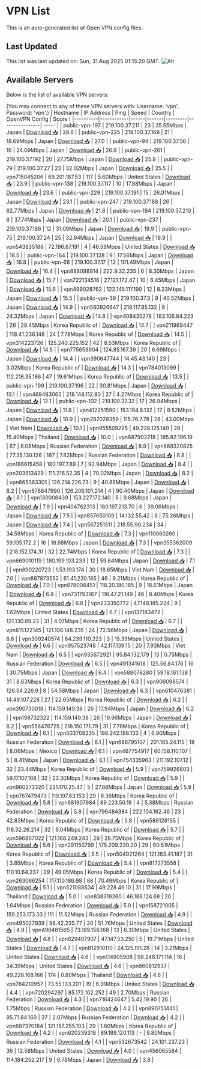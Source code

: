 # VPN List

This is an auto-generated list of Open VPN config files.

## Last Updated

This list was last updated on: Sun, 31 Aug 2025 01:15:20 GMT.
![Alt](https://repobeats.axiom.co/api/embed/186b98318ef1479477931607c1ad7d823f12451f.svg "Repobeats analytics image")

## Available Servers

Below is the list of available VPN servers:

(You may connect to any of these VPN servers with: Username: 'vpn', Password: 'vpn'.)
| Hostname | IP Address | Ping | Speed | Country | OpenVPN Config | Score |
|----------|------------|------|-------|---------|----------------| ----- |
| public-vpn-197 | 219.100.37.211 | 23 | 35.55Mbps | Japan | [Download 📥](./configs/server_0_JP.ovpn) | 28.6 |
| public-vpn-225 | 219.100.37.169 | 21 | 18.69Mbps | Japan | [Download 📥](./configs/server_1_JP.ovpn) | 27.0 |
| public-vpn-94 | 219.100.37.56 | 16 | 24.09Mbps | Japan | [Download 📥](./configs/server_2_JP.ovpn) | 26.9 |
| public-vpn-261 | 219.100.37.192 | 20 | 27.75Mbps | Japan | [Download 📥](./configs/server_3_JP.ovpn) | 25.8 |
| public-vpn-79 | 219.100.37.27 | 23 | 32.02Mbps | Japan | [Download 📥](./configs/server_4_JP.ovpn) | 25.5 |
| vpn715045206 | 69.201.187.53 | 117 | 5.60Mbps | United States | [Download 📥](./configs/server_5_US.ovpn) | 23.9 |
| public-vpn-138 | 219.100.37.117 | 10 | 17.88Mbps | Japan | [Download 📥](./configs/server_6_JP.ovpn) | 23.6 |
| public-vpn-229 | 219.100.37.191 | 15 | 26.01Mbps | Japan | [Download 📥](./configs/server_7_JP.ovpn) | 23.1 |
| public-vpn-247 | 219.100.37.188 | 26 | 62.77Mbps | Japan | [Download 📥](./configs/server_8_JP.ovpn) | 21.8 |
| public-vpn-194 | 219.100.37.210 | 8 | 37.74Mbps | Japan | [Download 📥](./configs/server_9_JP.ovpn) | 20.1 |
| public-vpn-237 | 219.100.37.186 | 12 | 31.09Mbps | Japan | [Download 📥](./configs/server_10_JP.ovpn) | 19.9 |
| public-vpn-75 | 219.100.37.24 | 25 | 32.64Mbps | Japan | [Download 📥](./configs/server_11_JP.ovpn) | 18.9 |
| vpn543835186 | 72.196.67.191 | 4 | 46.59Mbps | United States | [Download 📥](./configs/server_12_US.ovpn) | 18.5 |
| public-vpn-164 | 219.100.37.128 | 9 | 17.56Mbps | Japan | [Download 📥](./configs/server_13_JP.ovpn) | 16.8 |
| public-vpn-68 | 219.100.37.17 | 12 | 101.49Mbps | Japan | [Download 📥](./configs/server_14_JP.ovpn) | 16.4 |
| vpn888098914 | 222.9.32.235 | 6 | 8.30Mbps | Japan | [Download 📥](./configs/server_15_JP.ovpn) | 15.7 |
| vpn722134516 | 27.121.172.47 | 10 | 6.45Mbps | Japan | [Download 📥](./configs/server_16_JP.ovpn) | 15.6 |
| vpn499028762 | 122.145.117.190 | 12 | 8.23Mbps | Japan | [Download 📥](./configs/server_17_JP.ovpn) | 15.5 |
| public-vpn-39 | 219.100.37.3 | 9 | 40.52Mbps | Japan | [Download 📥](./configs/server_18_JP.ovpn) | 14.9 |
| vpn580926647 | 219.117.85.132 | 8 | 24.32Mbps | Japan | [Download 📥](./configs/server_19_JP.ovpn) | 14.8 |
| vpn408435278 | 183.106.84.223 | 26 | 28.45Mbps | Korea Republic of | [Download 📥](./configs/server_20_KR.ovpn) | 14.7 |
| vpn211969447 | 118.41.236.148 | 24 | 7.78Mbps | Korea Republic of | [Download 📥](./configs/server_21_KR.ovpn) | 14.5 |
| vpn314223726 | 125.240.225.152 | 42 | 8.53Mbps | Korea Republic of | [Download 📥](./configs/server_22_KR.ovpn) | 14.5 |
| vpn775658904 | 124.85.167.39 | 20 | 6.69Mbps | Japan | [Download 📥](./configs/server_23_JP.ovpn) | 14.4 |
| vpn390647744 | 14.45.43.140 | 23 | 3.02Mbps | Korea Republic of | [Download 📥](./configs/server_24_KR.ovpn) | 14.3 |
| vpn784013099 | 112.216.35.186 | 47 | 19.61Mbps | Korea Republic of | [Download 📥](./configs/server_25_KR.ovpn) | 13.5 |
| public-vpn-199 | 219.100.37.196 | 22 | 30.81Mbps | Japan | [Download 📥](./configs/server_26_JP.ovpn) | 13.1 |
| vpn469483065 | 218.148.112.80 | 27 | 4.27Mbps | Korea Republic of | [Download 📥](./configs/server_27_KR.ovpn) | 12.1 |
| public-vpn-102 | 219.100.37.32 | 17 | 26.94Mbps | Japan | [Download 📥](./configs/server_28_JP.ovpn) | 11.8 |
| vpn412251590 | 153.184.8.132 | 17 | 8.52Mbps | Japan | [Download 📥](./configs/server_29_JP.ovpn) | 10.9 |
| vpn287028359 | 115.76.7.78 | 28 | 43.00Mbps | Viet Nam | [Download 📥](./configs/server_30_VN.ovpn) | 10.1 |
| vpn955509225 | 49.228.125.149 | 28 | 15.40Mbps | Thailand | [Download 📥](./configs/server_31_TH.ovpn) | 10.0 |
| vpn687902218 | 185.82.196.19 | 67 | 8.08Mbps | Russian Federation | [Download 📥](./configs/server_32_RU.ovpn) | 8.9 |
| vpn889320825 | 77.35.130.126 | 187 | 7.82Mbps | Russian Federation | [Download 📥](./configs/server_33_RU.ovpn) | 8.8 |
| vpn186615458 | 180.197.7.89 | 7 | 92.94Mbps | Japan | [Download 📥](./configs/server_34_JP.ovpn) | 8.4 |
| vpn203513429 | 111.216.52.35 | 4 | 70.02Mbps | Japan | [Download 📥](./configs/server_35_JP.ovpn) | 8.2 |
| vpn665363301 | 126.214.226.73 | 9 | 40.88Mbps | Japan | [Download 📥](./configs/server_36_JP.ovpn) | 8.2 |
| vpn878847990 | 126.206.101.214 | 4 | 90.40Mbps | Japan | [Download 📥](./configs/server_37_JP.ovpn) | 8.1 |
| vpn130008439 | 153.227.172.140 | 6 | 9.68Mbps | Japan | [Download 📥](./configs/server_38_JP.ovpn) | 7.9 |
| vpn404762313 | 180.197.213.70 | 6 | 39.06Mbps | Japan | [Download 📥](./configs/server_39_JP.ovpn) | 7.5 |
| vpn857650109 | 14.132.55.42 | 8 | 75.26Mbps | Japan | [Download 📥](./configs/server_40_JP.ovpn) | 7.4 |
| vpn567251511 | 218.55.90.234 | 34 | 34.58Mbps | Korea Republic of | [Download 📥](./configs/server_41_KR.ovpn) | 7.3 |
| vpn110060260 | 59.135.172.2 | 16 | 18.68Mbps | Japan | [Download 📥](./configs/server_42_JP.ovpn) | 7.3 |
| vpn355362009 | 218.152.174.31 | 32 | 22.74Mbps | Korea Republic of | [Download 📥](./configs/server_43_KR.ovpn) | 7.3 |
| vpn669010119 | 180.199.103.233 | 12 | 59.64Mbps | Japan | [Download 📥](./configs/server_44_JP.ovpn) | 7.1 |
| vpn890220723 | 1.53.193.174 | 30 | 18.65Mbps | Viet Nam | [Download 📥](./configs/server_45_VN.ovpn) | 7.0 |
| vpn887873552 | 61.41.230.185 | 46 | 9.21Mbps | Korea Republic of | [Download 📥](./configs/server_46_KR.ovpn) | 7.0 |
| vpn878006451 | 118.20.180.185 | 9 | 18.61Mbps | Japan | [Download 📥](./configs/server_47_JP.ovpn) | 6.8 |
| vpn731793167 | 116.47.21.149 | 46 | 8.40Mbps | Korea Republic of | [Download 📥](./configs/server_48_KR.ovpn) | 6.8 |
| vpn233350772 | 47.148.185.224 | 9 | 1.62Mbps | United States | [Download 📥](./configs/server_49_US.ovpn) | 6.7 |
| vpn137183472 | 121.130.89.23 | 31 | 4.07Mbps | Korea Republic of | [Download 📥](./configs/server_50_KR.ovpn) | 6.7 |
| vpn815122145 | 121.106.148.235 | 24 | 72.56Mbps | Japan | [Download 📥](./configs/server_51_JP.ovpn) | 6.6 |
| vpn309240574 | 64.239.110.223 | 3 | 15.39Mbps | United States | [Download 📥](./configs/server_52_US.ovpn) | 6.6 |
| vpn957523748 | 42.117.139.15 | 20 | 7.93Mbps | Viet Nam | [Download 📥](./configs/server_53_VN.ovpn) | 6.5 |
| vpn935672921 | 95.84.132.179 | 13 | 0.75Mbps | Russian Federation | [Download 📥](./configs/server_54_RU.ovpn) | 6.5 |
| vpn491341618 | 125.56.84.176 | 16 | 30.75Mbps | Japan | [Download 📥](./configs/server_55_JP.ovpn) | 6.4 |
| vpn588078280 | 59.18.161.138 | 31 | 8.63Mbps | Korea Republic of | [Download 📥](./configs/server_56_KR.ovpn) | 6.3 |
| vpn906098574 | 126.34.226.9 | 8 | 54.58Mbps | Japan | [Download 📥](./configs/server_57_JP.ovpn) | 6.3 |
| vpn610476381 | 14.49.107.228 | 27 | 22.65Mbps | Korea Republic of | [Download 📥](./configs/server_58_KR.ovpn) | 6.2 |
| vpn390730018 | 114.159.149.38 | 26 | 17.94Mbps | Japan | [Download 📥](./configs/server_59_JP.ovpn) | 6.2 |
| vpn198732322 | 114.159.149.38 | 26 | 19.96Mbps | Japan | [Download 📥](./configs/server_60_JP.ovpn) | 6.2 |
| vpn558476725 | 218.150.171.79 | 31 | 7.78Mbps | Korea Republic of | [Download 📥](./configs/server_61_KR.ovpn) | 6.1 |
| vpn503708235 | 188.242.188.133 | 4 | 6.90Mbps | Russian Federation | [Download 📥](./configs/server_62_RU.ovpn) | 6.1 |
| vpn686795107 | 201.165.24.115 | 18 | 8.06Mbps | Mexico | [Download 📥](./configs/server_63_MX.ovpn) | 6.1 |
| vpn467754917 | 60.158.110.107 | 5 | 8.41Mbps | Japan | [Download 📥](./configs/server_64_JP.ovpn) | 6.1 |
| vpn754335963 | 211.192.107.12 | 32 | 23.44Mbps | Korea Republic of | [Download 📥](./configs/server_65_KR.ovpn) | 5.9 |
| vpn759926803 | 59.17.107.168 | 32 | 23.30Mbps | Korea Republic of | [Download 📥](./configs/server_66_KR.ovpn) | 5.9 |
| vpn960273320 | 221.170.25.47 | 5 | 27.88Mbps | Japan | [Download 📥](./configs/server_67_JP.ovpn) | 5.9 |
| vpn767479473 | 119.197.63.153 | 29 | 8.36Mbps | Korea Republic of | [Download 📥](./configs/server_68_KR.ovpn) | 5.8 |
| vpn681907984 | 89.223.50.19 | 4 | 5.38Mbps | Russian Federation | [Download 📥](./configs/server_69_RU.ovpn) | 5.8 |
| vpn796484384 | 222.104.162.46 | 23 | 42.83Mbps | Korea Republic of | [Download 📥](./configs/server_70_KR.ovpn) | 5.8 |
| vpn586126155 | 118.32.26.214 | 32 | 6.04Mbps | Korea Republic of | [Download 📥](./configs/server_71_KR.ovpn) | 5.7 |
| vpn596867022 | 121.168.249.243 | 29 | 28.75Mbps | Korea Republic of | [Download 📥](./configs/server_72_KR.ovpn) | 5.6 |
| vpn291150799 | 175.209.230.20 | 29 | 60.51Mbps | Korea Republic of | [Download 📥](./configs/server_73_KR.ovpn) | 5.5 |
| vpn504921264 | 121.163.41.187 | 31 | 3.85Mbps | Korea Republic of | [Download 📥](./configs/server_74_KR.ovpn) | 5.4 |
| vpn817273558 | 110.10.64.237 | 29 | 49.05Mbps | Korea Republic of | [Download 📥](./configs/server_75_KR.ovpn) | 5.4 |
| vpn263066254 | 117.110.186.98 | 88 | 70.49Mbps | Korea Republic of | [Download 📥](./configs/server_76_KR.ovpn) | 5.1 |
| vpn521088534 | 49.228.49.10 | 31 | 17.99Mbps | Thailand | [Download 📥](./configs/server_77_TH.ovpn) | 5.0 |
| vpn838319260 | 46.188.124.68 | 20 | 1.64Mbps | Russian Federation | [Download 📥](./configs/server_78_RU.ovpn) | 5.0 |
| vpn158721005 | 159.253.173.33 | 111 | 11.52Mbps | Russian Federation | [Download 📥](./configs/server_79_RU.ovpn) | 4.9 |
| vpn495027939 | 98.42.235.77 | 20 | 51.76Mbps | United States | [Download 📥](./configs/server_80_US.ovpn) | 4.9 |
| vpn496481565 | 73.189.156.168 | 13 | 6.30Mbps | United States | [Download 📥](./configs/server_81_US.ovpn) | 4.8 |
| vpn629407907 | 47.147.53.250 | 5 | 19.71Mbps | United States | [Download 📥](./configs/server_82_US.ovpn) | 4.7 |
| vpn812910110 | 24.125.191.28 | 14 | 3.21Mbps | United States | [Download 📥](./configs/server_83_US.ovpn) | 4.6 |
| vpn114905908 | 98.248.171.114 | 16 | 34.39Mbps | United States | [Download 📥](./configs/server_84_US.ovpn) | 4.6 |
| vpn860812937 | 49.228.168.166 | 174 | 0.80Mbps | Thailand | [Download 📥](./configs/server_85_TH.ovpn) | 4.6 |
| vpn784210957 | 73.55.133.201 | 19 | 6.91Mbps | United States | [Download 📥](./configs/server_86_US.ovpn) | 4.4 |
| vpn720294297 | 85.172.102.252 | 49 | 2.70Mbps | Russian Federation | [Download 📥](./configs/server_87_RU.ovpn) | 4.3 |
| vpn716424647 | 5.42.19.90 | 26 | 1.75Mbps | Russian Federation | [Download 📥](./configs/server_88_RU.ovpn) | 4.2 |
| vpn890751441 | 95.71.84.160 | 37 | 2.07Mbps | Russian Federation | [Download 📥](./configs/server_89_RU.ovpn) | 4.2 |
| vpn687370184 | 121.157.255.103 | 29 | 1.60Mbps | Korea Republic of | [Download 📥](./configs/server_90_KR.ovpn) | 4.2 |
| vpn620239318 | 89.189.120.113 | - | 9.80Mbps | Russian Federation | [Download 📥](./configs/server_91_RU.ovpn) | 4.1 |
| vpn532673542 | 24.101.237.23 | 36 | 12.58Mbps | United States | [Download 📥](./configs/server_92_US.ovpn) | 4.0 |
| vpn456065584 | 114.184.252.217 | 9 | 6.78Mbps | Japan | [Download 📥](./configs/server_93_JP.ovpn) | 3.8 |
